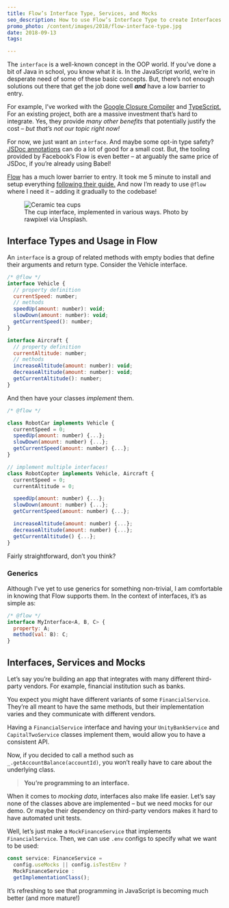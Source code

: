 ```yaml
---
title: Flow’s Interface Type, Services, and Mocks
seo_description: How to use Flow’s Interface Type to create Interfaces for Classes, Services and Mocks.
promo_photo: /content/images/2018/flow-interface-type.jpg
date: 2018-09-13
tags:

---
```


The `interface` is a well-known concept in the OOP world. If you’ve done a bit of Java in school, you know what it is. In the JavaScript world, we’re in desperate need of some of these basic concepts. But, there’s not enough solutions out there that get the job done well ***and*** have a low barrier to entry.

For example, I’ve worked with the [Google Closure Compiler](https://github.com/google/closure-compiler/) and [TypeScript.](https://www.typescriptlang.org/) For an existing project, both are a massive investment that’s hard to integrate. Yes, they provide *many other benefits* that potentially justify the cost – *but that’s not our topic right now!*

For now, we just want an `interface`. And maybe some opt-in type safety? [JSDoc annotations](http://usejsdoc.org/) can do a lot of good for a small cost. But, the tooling provided by Facebook’s Flow is even better – at arguably the same price of JSDoc, if you’re already using Babel!

[Flow](https://flow.org/en/) has a much lower barrier to entry. It took me 5 minute to install and setup everything [following their guide.](https://flow.org/en/docs/install/) And now I’m ready to use `@flow` where I need it – adding it gradually to the codebase!

<figure class="blog-post-image"><img src="/content/images/2018/flow-interface-type.jpg" alt="Ceramic tea cups" /><figcaption>The cup interface, implemented in various ways. Photo by rawpixel via Unsplash.</figcaption></figure>

## Interface Types and Usage in Flow

An `interface` is a group of related methods with empty bodies that define their arguments and return type. Consider the Vehicle interface.

```javascript
/* @flow */
interface Vehicle {
  // property definition
  currentSpeed: number; 
  // methods  
  speedUp(amount: number): void;
  slowDown(amount: number): void;
  getCurrentSpeed(): number;
}

interface Aircraft {
  // property definition
  currentAltitude: number;
  // methods  
  increaseAltitude(amount: number): void;
  decreaseAltitude(amount: number): void;
  getCurrentAltitude(): number;
}
```

And then have your classes _implement_ them.

```javascript
/* @flow */

class RobotCar implements Vehicle {
  currentSpeed = 0;
  speedUp(amount: number) {...};
  slowDown(amount: number) {...};
  getCurrentSpeed(amount: number) {...};
}

// implement multiple interfaces!
class RobotCopter implements Vehicle, Aircraft {
  currentSpeed = 0;
  currentAltitude = 0;

  speedUp(amount: number) {...};
  slowDown(amount: number) {...};
  getCurrentSpeed(amount: number) {...};

  increaseAltitude(amount: number) {...};
  decreaseAltitude(amount: number) {...};
  getCurrentAltitude() {...};
}
```

Fairly straightforward, don’t you think?

### Generics

Although I’ve yet to use generics for something non-trivial, I am comfortable in knowing that Flow supports them. In the context of interfaces, it’s as simple as:

```javascript
/* @flow */
interface MyInterface<A, B, C> {
  property: A;
  method(val: B): C;
}
```

## Interfaces, Services and Mocks

Let’s say you’re building an app that integrates with many different third-party vendors. For example, financial institution such as banks.

You expect you might have different variants of some `FinancialService`. They’re all meant to have the same methods, but their implementation varies and they communicate with different vendors.

Having a `FinancialService` interface and having your `UnityBankService` and `CapitalTwoService` classes implement them, would allow you to have a consistent API.

Now, if you decided to call a method such as `_.getAccountBalance(accountId)`, you won’t really have to care about the underlying class.

> **You’re programming to an interface.**

When it comes to _mocking data_, interfaces also make life easier. Let’s say none of the classes above are implemented – but we need mocks for our demo. Or maybe their dependency on third-party vendors makes it hard to have automated unit tests.

Well, let’s just make a `MockFinanceService` that implements `FinancialService`. Then, we can use `.env` configs to specify what we want to be used:

```javascript
const service: FinanceService = 
  config.useMocks || config.isTestEnv ? 
  MockFinanceService : 
  getImplementationClass();
```

It’s refreshing to see that programming in JavaScript is becoming much better (and more mature!)
